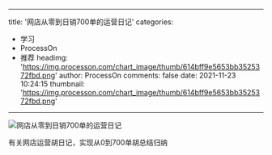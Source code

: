 
---
title: '网店从零到日销700单的运营日记'
categories: 
 - 学习
 - ProcessOn
 - 推荐
headimg: 'https://img.processon.com/chart_image/thumb/614bff9e5653bb3525372fbd.png'
author: ProcessOn
comments: false
date: 2021-11-23 10:24:15
thumbnail: 'https://img.processon.com/chart_image/thumb/614bff9e5653bb3525372fbd.png'
---

<div>   
<img class="thumb" alt="网店从零到日销700单的运营日记" src="https://img.processon.com/chart_image/thumb/614bff9e5653bb3525372fbd.png" referrerpolicy="no-referrer">
<p>有关网店运营胡日记，实现从0到700单胡总结归纳</p>  
</div>
            